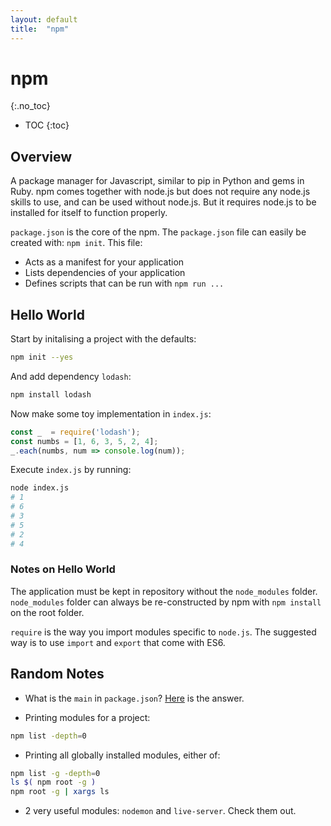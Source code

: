```yaml
---
layout: default
title:  "npm"
---
```


# npm
{:.no_toc}

* TOC
{:toc}

## Overview
A package manager for Javascript, similar to pip in Python and gems in Ruby. npm comes together with node.js but does not require any node.js skills to use, and can be used without node.js. But it requires node.js to be installed for itself to function properly.

`package.json` is the core of the npm. The `package.json` file can easily be created with: `npm init`. This file:

- Acts as a manifest for your application
- Lists dependencies of your application
- Defines scripts that can be run with `npm run ...`

## Hello World
Start by initalising a project with the defaults:

```bash
npm init --yes
```

And add dependency `lodash`:

```bash
npm install lodash
```

Now make some toy implementation in `index.js`:

```javascript
const _  = require('lodash');
const numbs = [1, 6, 3, 5, 2, 4];
_.each(numbs, num => console.log(num));
```

Execute `index.js` by running:

```bash
node index.js
# 1
# 6
# 3
# 5
# 2
# 4
```

### Notes on Hello World
The application must be kept in repository without the `node_modules` folder. `node_modules` folder can always be re-constructed by npm with `npm install` on the root folder.

`require` is the way you import modules specific to `node.js`. The suggested way is to use `import` and `export` that come with ES6. 

## Random Notes
- What is the `main` in `package.json`? [Here](https://stackoverflow.com/a/40792477) is the answer.

- Printing modules for a project:

```bash
npm list -depth=0
```

- Printing all globally installed modules, either of:

```bash
npm list -g -depth=0
ls $( npm root -g )
npm root -g | xargs ls
```

- 2 very useful modules: `nodemon` and `live-server`. Check them out.